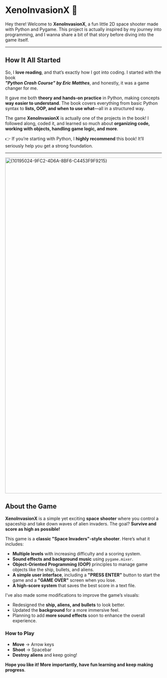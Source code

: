 # XenoInvasionX 👾

Hey there! Welcome to **XenoInvasionX**, a fun little 2D space shooter made with Python and Pygame. This project is actually inspired by my journey into programming, and I wanna share a bit of that story before diving into the game itself.

---

## How It All Started  

So, I **love reading**, and that’s exactly how I got into coding. I started with the book  
***"Python Crash Course" by Eric Matthes***, and honestly, it was a game changer for me.  

It gave me both **theory and hands-on practice** in Python, making concepts **way easier to understand**. The book covers everything from basic Python syntax to **lists, OOP, and when to use what**—all in a structured way.  

The game **XenoInvasionX** is actually one of the projects in the book! I followed along, coded it, and learned so much about **organizing code, working with objects, handling game logic, and more**.  

👉 If you’re starting with Python, I **highly recommend** this book! It’ll seriously help you get a strong foundation.  

---

<img width="1078" alt="{10195024-9FC2-4D6A-8BF6-C4453F9F9215}" src="https://github.com/user-attachments/assets/e547506f-76fd-443b-b7b6-4d0d45e4fb87" />

## About the Game  

**XenoInvasionX** is a simple yet exciting **space shooter** where you control a spaceship and take down waves of alien invaders. The goal? **Survive and score as high as possible!** 

This game is a **classic "Space Invaders"-style shooter**. Here’s what it includes:  

- **Multiple levels** with increasing difficulty and a scoring system.  
- **Sound effects and background music** using `pygame.mixer`.  
- **Object-Oriented Programming (OOP)** principles to manage game objects like the ship, bullets, and aliens.  
- **A simple user interface**, including a **"PRESS ENTER"** button to start the game and a **"GAME OVER"** screen when you lose.  
- **A high-score system** that saves the best score in a text file.  

I've also made some modifications to improve the game’s visuals:  

- Redesigned the **ship, aliens, and bullets** to look better.  
- Updated the **background** for a more immersive feel.  
- Planning to add **more sound effects** soon to enhance the overall experience. 

### How to Play  
- **Move** → Arrow keys  
- **Shoot** → Spacebar  
- **Destroy aliens** and keep going!    

**Hope you like it! More importantly, have fun learning and keep making progress**.  


